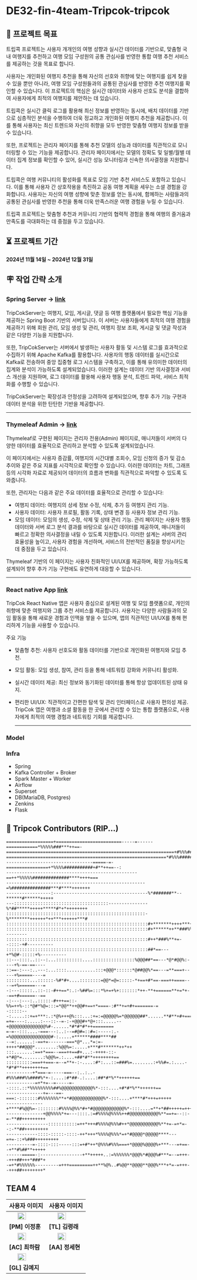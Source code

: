 # **DE32-fin-4team-Tripcok-tripcok**

## **📌 프로젝트 목표**
트립콕 프로젝트는 사용자 개개인의 여행 성향과 실시간 데이터를 기반으로, 맞춤형 국내 여행지를 추천하고 여행 모임 구성원의 공통 관심사를 반영한 통합 여행 추천 서비스를 제공하는 것을 목표로 합니다.

사용자는 개인화된 여행지 추천을 통해 자신의 선호와 취향에 맞는 여행지를 쉽게 찾을 수 있을 뿐만 아니라, 여행 모임 구성원들과의 공통된 관심사를 반영한 추천 여행지를 확인할 수 있습니다. 이 프로젝트의 핵심은 실시간 데이터와 사용자 선호도 분석을 결합하여 사용자에게 최적의 여행지를 제안하는 데 있습니다.

트립콕은 실시간 클릭 로그를 활용해 최신 정보를 반영하는 동시에, 배치 데이터를 기반으로 심층적인 분석을 수행하여 더욱 정교하고 개인화된 여행지 추천을 제공합니다. 이를 통해 사용자는 최신 트렌드와 자신의 취향을 모두 반영한 맞춤형 여행지 정보를 받을 수 있습니다.

또한, 프로젝트는 관리자 페이지를 통해 추천 모델의 성능과 데이터를 직관적으로 모니터링할 수 있는 기능을 제공합니다. 관리자 페이지에서는 모델의 정확도 및 일별/월별 데이터 집계 정보를 확인할 수 있어, 실시간 성능 모니터링과 신속한 의사결정을 지원합니다.

트립콕은 여행 커뮤니티의 활성화를 목표로 모임 기반 추천 서비스도 포함하고 있습니다. 이를 통해 사용자 간 상호작용을 촉진하고 공동 여행 계획을 세우는 소셜 경험을 강화합니다. 사용자는 자신의 여행 성향에 맞춘 정보를 얻는 동시에, 함께하는 사람들과의 공통된 관심사를 반영한 추천을 통해 더욱 만족스러운 여행 경험을 누릴 수 있습니다.

트립콕 프로젝트는 맞춤형 추천과 커뮤니티 기반의 협력적 경험을 통해 여행의 즐거움과 만족도를 극대화하는 데 중점을 두고 있습니다.

## **⏳ 프로젝트 기간**
**2024년 11월 14일 ~ 2024년 12월 31일**

## **🪧 작업 간략 소개**

### Spring Server -> [link](https://github.com/TripCok/TripCok_server)
TripCokServer는 여행지, 모임, 게시글, 댓글 등 여행 플랫폼에서 필요한 핵심 기능을 제공하는 Spring Boot 기반의 서버입니다. 이 서버는 사용자들에게 최적의 여행 경험을 제공하기 위해 회원 관리, 모임 생성 및 관리, 여행지 정보 조회, 게시글 및 댓글 작성과 같은 다양한 기능을 지원합니다.

또한, TripCokServer는 서버에서 발생하는 사용자 활동 및 시스템 로그를 효과적으로 수집하기 위해 Apache Kafka를 활용합니다. 사용자의 행동 데이터를 실시간으로 Kafka로 전송하여 중앙 집중형 로그 시스템을 구축하고, 이를 통해 유의미한 데이터의 집계와 분석이 가능하도록 설계되었습니다. 이러한 설계는 데이터 기반 의사결정과 서비스 개선을 지원하며, 로그 데이터를 활용해 사용자 행동 분석, 트렌드 파악, 서비스 최적화를 수행할 수 있습니다.

TripCokServer는 확장성과 안정성을 고려하여 설계되었으며, 향후 추가 기능 구현과 데이터 분석을 위한 탄탄한 기반을 제공합니다.

  ---

### Thymeleaf Admin -> [link](https://github.com/TripCok/TripCok_server/tree/0.2-dev/src/main/resources/templates)
Thymeleaf로 구현된 페이지는 관리자 전용(Admin) 페이지로, 매니저들이 서버의 다양한 데이터를 효율적으로 관리하고 분석할 수 있도록 설계되었습니다.

이 페이지에서는 사용자 증감률, 여행지의 시간대별 조회수, 모임 신청의 증가 및 감소 추이와 같은 주요 지표를 시각적으로 확인할 수 있습니다. 이러한 데이터는 차트, 그래프 등의 시각화 자료로 제공되어 데이터의 흐름과 변화를 직관적으로 파악할 수 있도록 도와줍니다.

또한, 관리자는 다음과 같은 주요 데이터를 효율적으로 관리할 수 있습니다:

- 여행지 데이터: 여행지의 상세 정보 수정, 삭제, 추가 등 여행지 관리 기능.
- 사용자 데이터: 사용자 프로필, 활동 기록, 상태 변경 등 사용자 정보 관리 기능.
- 모임 데이터: 모임의 생성, 수정, 삭제 및 상태 관리 기능.
관리 페이지는 사용자 행동 데이터와 서버 로그 분석 결과를 바탕으로 실시간 데이터를 제공하여, 매니저들이 빠르고 정확한 의사결정을 내릴 수 있도록 지원합니다. 이러한 설계는 서버의 관리 효율성을 높이고, 사용자 경험을 개선하며, 서비스의 전반적인 품질을 향상시키는 데 중점을 두고 있습니다.

Thymeleaf 기반의 이 페이지는 사용자 친화적인 UI/UX를 제공하며, 확장 가능하도록 설계되어 향후 추가 기능 구현에도 유연하게 대응할 수 있습니다.

  ---
  
### React native App [link](https://github.com/TripCok/TripCok_App)
TripCok React Native 앱은 사용자 중심으로 설계된 여행 및 모임 플랫폼으로, 개인의 취향에 맞춘 여행지와 그룹 추천 서비스를 제공합니다. 사용자는 다양한 사람들과의 모임 활동을 통해 새로운 경험과 인맥을 쌓을 수 있으며, 앱의 직관적인 UI/UX를 통해 편리하게 기능을 사용할 수 있습니다.

주요 기능
- 맞춤형 추천: 사용자 선호도와 활동 데이터를 기반으로 개인화된 여행지와 모임 추천.
- 모임 활동: 모임 생성, 참여, 관리 등을 통해 네트워킹 강화와 커뮤니티 활성화.
- 실시간 데이터 제공: 최신 정보와 동기화된 데이터를 통해 항상 업데이트된 상태 유지.
- 편리한 UI/UX: 직관적이고 간편한 탐색 및 관리 인터페이스로 사용자 편의성 제공.
TripCok 앱은 여행과 소셜 활동을 한 곳에서 관리할 수 있는 통합 플랫폼으로, 사용자에게 최적의 여행 경험과 네트워킹 기회를 제공합니다.

  ---
  
### Model

### Infra
- Spring
- Kafka Controller + Broker
- Spark Master + Worker
- Airflow
- Superset
- DB(MariaDB, Postgres)
- Zenkins
- Flask




## **👥 Tripcok Contributors (RIP...)**

```plaintext
==================+=========================-----=------============*%%%%%###***++==-
================================================================+#%%%####%###*+++=-:.
=============================================================*#%%%#######%*#**++=-:..
---------------------------------=====-=-================+*%%%%###########+#**++==--:
--------------------------------------------------==++*%%%%%##############****++++===
-----------------------------------------------------=%###############***#****+++++++
-----------------:------------------------------------%*#######**--******#******+++++
---::::::::::::::::::::::::::::::::::::---------------%*##*****+++++*****#*+*++++++++
:::::::::::::::::::::::::::::::::::::::::::::::::::::-%********++++++*++***++++++***#
::::::::::::::::::::::::::::::::::::::::::::::::::::::#+*******++++***+++***##%%#*===
::::::::::::::::::::::::::::::::::::::::::::::::::::::#+******++**###%%#+*#=---------
::::::::::::::::::::::::::::::::::::::::::::::::::::::#++*###%**+=--::::-+#----------
::::::::::::::::::::::::::::::::::::::::::::::::::::::##*==---+*%@#-:::::+%----------
::---::::..::--:...::::::::::....::::::::::::::::%@@@##*==---*@*#@@%:----+%-==-==----
::==-:---:..---:...::::...........:::+@@@*::::::*@##@@%*==---=**===+-----+%=====----=
:::::::::...::::::-%#*#+....::::::::=@@*=@=:::::-*+==+#*==-===++====----=+%======---=
-:---:::::..::-::-#++==*:.:-%##%=:::*%+=+%+:::::::*++-**+======**+=*+--==+#======--==
-:---:---:..:::::-#+++==::-%%=++%-::*@#*%@=:::=*@@**++@@#+==+*====-:#**+=+#+=======-=
-:::::---:.....::+=+***:.:*@%+++@%:::...:+=:=@@@@@%=*@@@@@@##*......**#**+#+========-
=+=----:.....:---::--=-:-+@@@#+*@+:::.....--+@@@@@@@@@@@@@@%#-......*#*#*#*++========
=-=--:::....-===---:..:--=#@#=::#=:-----:.-=%@@@@@@@@@@@@@@@#-:.....+******####****##
--=:......:-==+=-------===*@*...*=:=-++++*##@@@*........:%@@%=:.....+***#*******++*++
:::.......:==+*===--===++==#+...:-++++-::-+*#@*=........:%@@%=.:....+##*#**++++++++==
::::::::::===++===-=--=**+-:-....:#*:...::=###%=........:+%%#=.:....-*#*#**++++++++==
----------+*===-=-----===--:..:..-#%%%###%%####%*+-:....:#*##-.:....:##*#*%**++++++==
-----------=+*+=--=-----=--::::.::*%%%%%%%%%##%@@@@@@@@@@@@%*-:::....+#*#*%**++++++==
--------------+=---==-===:-:::::::#%%%%%%%**+*#@@@@@@@@@@@@%*-:::....+****#*+++=+++++
--------------+****#%@@%=-::::::::#%%%%@%%*#+*#@@@@@@@@@@@@%*-:::....=**+*##+++++=+++
--------------+@@%%%%*+=---::::.:=#%%%%@%%%%++#@@@@@@@@@@@%**==+=--::-=-**##+++++++++
----------------:::::::::::=++*+++#%%%%@%%%#++*@@@@@@@@@@@%**+=-=+*=--:-**##+++++++++
------------::::-:::::-::::-++*+++*%%%%@%%%*=+*#@@@@*@@@@@****---=+=-::+%###+++++++++
----------=-::::-:::-----:::=+#*++*@%%%#%%%===+*@@@@%@@@@%+***---=+==--+**#%##**+++++
------=====-:----------------+**+++++..:=%%%%%%*@@@%*#@@@%#***=--=+++--+++##+++*###*+
-=+*#%%%%%%---------=+++=========++**%@%..#%@@**@@@@**@@@%***+*=-=+++--+++##++++++++*
```

## TEAM 4

| 사용자 이미지 | 사용자 이미지 |
|----------------|----------------|
| <img src="https://github.com/user-attachments/assets/1d9954e4-f162-4ff5-8acf-b749fb1d5cd0" width="50%" style="display:block; margin:auto;"> | <img src="https://github.com/user-attachments/assets/faebaeaf-1722-4a10-a398-1fba10ecc2a3" width="50%" style="display:block; margin:auto;"> |
| **[PM] 이정훈** | **[TL] 김령래** |
| <img src="https://github.com/user-attachments/assets/1317f516-941b-4258-9f44-b23f40546cea" width="50%" style="display:block; margin:auto;"> | <img src="https://github.com/user-attachments/assets/18292e29-8bab-4c65-abd0-fadf6e253d02" width="50%" style="display:block; margin:auto;"> |
| **[AC] 최하람** | **[AA] 정세현** |
| <img src="https://github.com/user-attachments/assets/6c572c13-2f18-4c4b-bd04-91cadbc727cd" width="50%" style="display:block; margin:auto;"> |  |
| **[GL] 김예지** | |

